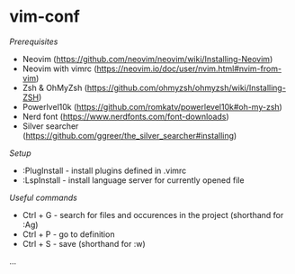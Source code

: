 # vim-conf

*Prerequisites*

- Neovim (https://github.com/neovim/neovim/wiki/Installing-Neovim)
- Neovim with vimrc (https://neovim.io/doc/user/nvim.html#nvim-from-vim)
- Zsh & OhMyZsh (https://github.com/ohmyzsh/ohmyzsh/wiki/Installing-ZSH)
- Powerlvel10k (https://github.com/romkatv/powerlevel10k#oh-my-zsh)
- Nerd font (https://www.nerdfonts.com/font-downloads)
- Silver searcher (https://github.com/ggreer/the_silver_searcher#installing)

*Setup*

- :PlugInstall - install plugins defined in .vimrc
- :LspInstall - install language server for currently opened file

*Useful commands*

- Ctrl + G - search for files and occurences in the project (shorthand for :Ag)
- Ctrl + P - go to definition
- Ctrl + S - save (shorthand for :w)

...




